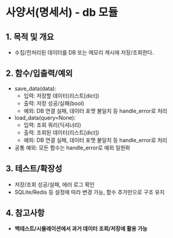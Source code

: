 # 사양서(명세서) - db 모듈

## 1. 목적 및 개요
- 수집/전처리된 데이터를 DB 또는 메모리 캐시에 저장/조회한다.

## 2. 함수/입출력/예외
- save_data(data):
    - 입력: 저장할 데이터(리스트[dict])
    - 출력: 저장 성공/실패(bool)
    - 예외: DB 연결 실패, 데이터 포맷 불일치 등 handle_error로 처리
- load_data(query=None):
    - 입력: 조회 쿼리(딕셔너리)
    - 출력: 조회된 데이터(리스트[dict])
    - 예외: DB 연결 실패, 데이터 포맷 불일치 등 handle_error로 처리
- 공통 예외: 모든 함수는 handle_error로 예외 일원화

## 3. 테스트/확장성
- 저장/조회 성공/실패, 에러 로그 확인
- SQLite/Redis 등 설정에 따라 변경 가능, 함수 추가만으로 구조 유지

## 4. 참고사항
- **백테스트/시뮬레이션에서 과거 데이터 조회/저장에 활용 가능** 